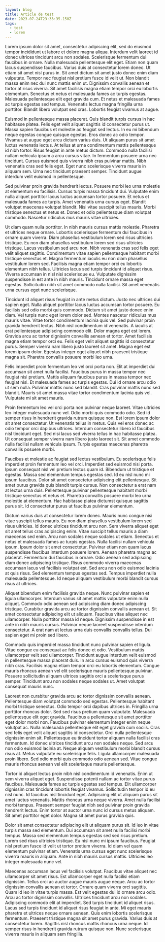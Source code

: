 ```yaml
---
layout: blog
title: Article de test
date: 2023-07-24T23:33:35.150Z
tags:
  - test
  - lorem
---
```


Lorem ipsum dolor sit amet, consectetur adipiscing elit, sed do eiusmod tempor incididunt ut labore et dolore magna aliqua. Interdum velit laoreet id donec ultrices tincidunt arcu non sodales. Scelerisque fermentum dui faucibus in ornare. Nulla malesuada pellentesque elit eget. Etiam non quam lacus suspendisse faucibus. Varius duis at consectetur lorem donec. Ut etiam sit amet nisl purus in. Sit amet dictum sit amet justo donec enim diam vulputate. Tempor nec feugiat nisl pretium fusce id velit ut. Non blandit massa enim nec dui nunc mattis enim ut. Dignissim convallis aenean et tortor at risus viverra. Sit amet facilisis magna etiam tempor orci eu lobortis elementum. Senectus et netus et malesuada fames ac turpis egestas. Malesuada pellentesque elit eget gravida cum. Et netus et malesuada fames ac turpis egestas sed tempus. Venenatis lectus magna fringilla urna porttitor. Blandit libero volutpat sed cras. Lobortis feugiat vivamus at augue.

Euismod in pellentesque massa placerat. Quis blandit turpis cursus in hac habitasse platea. Felis eget velit aliquet sagittis id consectetur purus ut. Massa sapien faucibus et molestie ac feugiat sed lectus. In eu mi bibendum neque egestas congue quisque egestas. Eros donec ac odio tempor. Vivamus at augue eget arcu dictum varius duis. Ut aliquam purus sit amet luctus venenatis lectus. At tellus at urna condimentum mattis pellentesque id nibh tortor. Risus feugiat in ante metus dictum. Commodo nulla facilisi nullam vehicula ipsum a arcu cursus vitae. In fermentum posuere urna nec tincidunt. Cursus euismod quis viverra nibh cras pulvinar mattis. Nibh venenatis cras sed felis eget. Eget nunc scelerisque viverra mauris in aliquam sem. Urna nec tincidunt praesent semper. Tincidunt augue interdum velit euismod in pellentesque.

Sed pulvinar proin gravida hendrerit lectus. Posuere morbi leo urna molestie at elementum eu facilisis. Cursus turpis massa tincidunt dui. Vulputate enim nulla aliquet porttitor lacus luctus accumsan tortor posuere. Et netus et malesuada fames ac turpis. Amet venenatis urna cursus eget. Blandit volutpat maecenas volutpat blandit. Nisi vitae suscipit tellus mauris. Morbi tristique senectus et netus et. Donec et odio pellentesque diam volutpat commodo. Nascetur ridiculus mus mauris vitae ultricies.

Ut diam quam nulla porttitor. In nibh mauris cursus mattis molestie. Pharetra et ultrices neque ornare. Lobortis scelerisque fermentum dui faucibus in ornare quam viverra. Diam phasellus vestibulum lorem sed risus ultricies tristique. Eu non diam phasellus vestibulum lorem sed risus ultricies tristique. Lacus vestibulum sed arcu non. Nibh venenatis cras sed felis eget velit aliquet sagittis. Condimentum vitae sapien pellentesque habitant morbi tristique senectus et. Magna fermentum iaculis eu non diam phasellus vestibulum lorem sed. Facilisis magna etiam tempor orci eu lobortis elementum nibh tellus. Ultricies lacus sed turpis tincidunt id aliquet risus. Viverra accumsan in nisl nisi scelerisque eu. Vulputate dignissim suspendisse in est ante in nibh mauris. Tincidunt ornare massa eget egestas. Sollicitudin nibh sit amet commodo nulla facilisi. Sit amet venenatis urna cursus eget nunc scelerisque.

Tincidunt id aliquet risus feugiat in ante metus dictum. Justo nec ultrices dui sapien eget. Nulla aliquet porttitor lacus luctus accumsan tortor posuere. Eu facilisis sed odio morbi quis commodo. Dictum sit amet justo donec enim diam. Vel turpis nunc eget lorem dolor sed. Montes nascetur ridiculus mus mauris vitae. Vitae tortor condimentum lacinia quis vel. Sed pulvinar proin gravida hendrerit lectus. Nibh nisl condimentum id venenatis. A iaculis at erat pellentesque adipiscing commodo elit. Dolor magna eget est lorem. Gravida arcu ac tortor dignissim convallis aenean et tortor. Amet facilisis magna etiam tempor orci eu. Felis eget velit aliquet sagittis id consectetur purus. Semper viverra nam libero justo laoreet sit amet. Magna eget est lorem ipsum dolor. Egestas integer eget aliquet nibh praesent tristique magna sit. Pharetra convallis posuere morbi leo urna.

Felis imperdiet proin fermentum leo vel orci porta non. Elit at imperdiet dui accumsan sit amet nulla facilisi. Faucibus purus in massa tempor nec feugiat nisl pretium. Mattis aliquam faucibus purus in massa tempor nec feugiat nisl. Et malesuada fames ac turpis egestas. Dui id ornare arcu odio ut sem nulla. Pulvinar mattis nunc sed blandit. Cras pulvinar mattis nunc sed blandit. Mauris sit amet massa vitae tortor condimentum lacinia quis vel. Vulputate mi sit amet mauris.

Proin fermentum leo vel orci porta non pulvinar neque laoreet. Vitae ultricies leo integer malesuada nunc vel. Odio morbi quis commodo odio. Sed id semper risus in hendrerit gravida rutrum quisque non. Est lorem ipsum dolor sit amet consectetur. Ut venenatis tellus in metus. Quis vel eros donec ac odio tempor orci dapibus ultrices. Interdum consectetur libero id faucibus nisl tincidunt eget. Sed nisi lacus sed viverra tellus in hac habitasse platea. Ut consequat semper viverra nam libero justo laoreet sit. Sit amet commodo nulla facilisi nullam vehicula ipsum. Turpis egestas maecenas pharetra convallis posuere morbi.

Faucibus et molestie ac feugiat sed lectus vestibulum. Eu scelerisque felis imperdiet proin fermentum leo vel orci. Imperdiet sed euismod nisi porta. Ipsum consequat nisl vel pretium lectus quam id. Bibendum ut tristique et egestas. Massa sed elementum tempus egestas sed. Id eu nisl nunc mi ipsum faucibus. Dolor sit amet consectetur adipiscing elit pellentesque. Sit amet purus gravida quis blandit turpis cursus. Non consectetur a erat nam at lectus urna duis. Pellentesque pulvinar pellentesque habitant morbi tristique senectus et netus et. Pharetra convallis posuere morbi leo urna molestie at elementum. Hac habitasse platea dictumst quisque sagittis purus sit. Id consectetur purus ut faucibus pulvinar elementum.

Dictum varius duis at consectetur lorem donec. Mauris nunc congue nisi vitae suscipit tellus mauris. Eu non diam phasellus vestibulum lorem sed risus ultricies. Id donec ultrices tincidunt arcu non. Sem viverra aliquet eget sit amet tellus cras adipiscing enim. Vitae suscipit tellus mauris a diam maecenas sed enim. Arcu non sodales neque sodales ut etiam. Senectus et netus et malesuada fames ac turpis egestas. Nulla facilisi nullam vehicula ipsum. Ipsum dolor sit amet consectetur. Pulvinar etiam non quam lacus suspendisse faucibus interdum posuere lorem. Aenean pharetra magna ac placerat. Fermentum dui faucibus in ornare. Odio aenean sed adipiscing diam donec adipiscing tristique. Risus commodo viverra maecenas accumsan lacus vel facilisis volutpat est. Sed arcu non odio euismod lacinia at quis risus. Sed elementum tempus egestas sed. Tempus imperdiet nulla malesuada pellentesque. Id neque aliquam vestibulum morbi blandit cursus risus at ultrices.

Aliquet bibendum enim facilisis gravida neque. Nunc pulvinar sapien et ligula ullamcorper. Interdum varius sit amet mattis vulputate enim nulla aliquet. Commodo odio aenean sed adipiscing diam donec adipiscing tristique. Curabitur gravida arcu ac tortor dignissim convallis aenean et. Sit amet consectetur adipiscing elit ut aliquam. Faucibus vitae aliquet nec ullamcorper. Nulla porttitor massa id neque. Dignissim suspendisse in est ante in nibh mauris cursus. Pulvinar neque laoreet suspendisse interdum consectetur. A erat nam at lectus urna duis convallis convallis tellus. Dui sapien eget mi proin sed libero.

Commodo quis imperdiet massa tincidunt nunc pulvinar sapien et ligula. Vitae congue eu consequat ac felis donec et odio. Vestibulum mattis ullamcorper velit sed ullamcorper. Tincidunt augue interdum velit euismod in pellentesque massa placerat duis. In arcu cursus euismod quis viverra nibh cras. Facilisis magna etiam tempor orci eu lobortis elementum. Congue mauris rhoncus aenean vel elit scelerisque mauris pellentesque pulvinar. Posuere sollicitudin aliquam ultrices sagittis orci a scelerisque purus semper. Tincidunt arcu non sodales neque sodales ut. Amet volutpat consequat mauris nunc.

Laoreet non curabitur gravida arcu ac tortor dignissim convallis aenean. Pellentesque diam volutpat commodo sed egestas. Pellentesque habitant morbi tristique senectus. Odio tempor orci dapibus ultrices in. Fringilla urna porttitor rhoncus dolor. Sed sed risus pretium quam vulputate. Malesuada pellentesque elit eget gravida. Faucibus a pellentesque sit amet porttitor eget dolor morbi non. Faucibus pulvinar elementum integer enim neque volutpat ac. Nulla malesuada pellentesque elit eget gravida cum sociis. Cras sed felis eget velit aliquet sagittis id consectetur. Orci nulla pellentesque dignissim enim sit. Pellentesque eu tincidunt tortor aliquam nulla facilisi cras fermentum. Id donec ultrices tincidunt arcu non sodales neque. Sed arcu non odio euismod lacinia at. Neque aliquam vestibulum morbi blandit cursus risus at. Metus vulputate eu scelerisque felis. Ligula ullamcorper malesuada proin libero. Sed odio morbi quis commodo odio aenean sed. Vitae congue mauris rhoncus aenean vel elit scelerisque mauris pellentesque.

Tortor id aliquet lectus proin nibh nisl condimentum id venenatis. Enim ut sem viverra aliquet eget. Suspendisse potenti nullam ac tortor vitae purus faucibus. Malesuada fames ac turpis egestas sed tempus. Elit ullamcorper dignissim cras tincidunt lobortis feugiat vivamus. Sollicitudin tempor id eu nisl nunc. Id faucibus nisl tincidunt eget. Adipiscing elit ut aliquam purus sit amet luctus venenatis. Mattis rhoncus urna neque viverra. Amet nulla facilisi morbi tempus. Praesent semper feugiat nibh sed pulvinar proin gravida hendrerit lectus. Enim tortor at auctor urna nunc id cursus metus aliquam. Sit amet porttitor eget dolor. Magna sit amet purus gravida quis.

Dolor sit amet consectetur adipiscing elit ut aliquam purus sit. Id leo in vitae turpis massa sed elementum. Dui accumsan sit amet nulla facilisi morbi tempus. Massa sed elementum tempus egestas sed sed risus pretium. Lorem sed risus ultricies tristique. Eu nisl nunc mi ipsum faucibus. Feugiat nisl pretium fusce id velit ut tortor pretium viverra. Id diam vel quam elementum pulvinar etiam. Venenatis urna cursus eget nunc scelerisque viverra mauris in aliquam. Ante in nibh mauris cursus mattis. Ultricies leo integer malesuada nunc vel.

Maecenas accumsan lacus vel facilisis volutpat. Faucibus vitae aliquet nec ullamcorper sit amet risus. Est ullamcorper eget nulla facilisi etiam dignissim. Tellus orci ac auctor augue mauris augue neque. Arcu ac tortor dignissim convallis aenean et tortor. Ornare quam viverra orci sagittis. Quam id leo in vitae turpis massa. Est velit egestas dui id ornare arcu odio. Arcu ac tortor dignissim convallis. Ultrices tincidunt arcu non sodales. Adipiscing commodo elit at imperdiet. Sed turpis tincidunt id aliquet risus. Lacus sed turpis tincidunt id aliquet risus feugiat in ante. Mi eget mauris pharetra et ultrices neque ornare aenean. Quis enim lobortis scelerisque fermentum. Praesent tristique magna sit amet purus gravida. Varius duis at consectetur lorem. Sagittis nisl rhoncus mattis rhoncus urna neque. Id semper risus in hendrerit gravida rutrum quisque non. Nunc scelerisque viverra mauris in aliquam sem fringilla.
